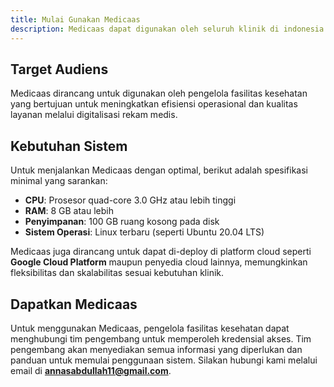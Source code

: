 ```yaml
---
title: Mulai Gunakan Medicaas
description: Medicaas dapat digunakan oleh seluruh klinik di indonesia
---
```


## Target Audiens

Medicaas dirancang untuk digunakan oleh pengelola fasilitas kesehatan yang bertujuan untuk meningkatkan efisiensi operasional dan kualitas layanan melalui digitalisasi rekam medis.

## Kebutuhan Sistem

Untuk menjalankan Medicaas dengan optimal, berikut adalah spesifikasi minimal yang sarankan:

- **CPU**: Prosesor quad-core 3.0 GHz atau lebih tinggi
- **RAM**: 8 GB atau lebih
- **Penyimpanan**: 100 GB ruang kosong pada disk
- **Sistem Operasi**: Linux terbaru (seperti Ubuntu 20.04 LTS)

Medicaas juga dirancang untuk dapat di-deploy di platform cloud seperti **Google Cloud Platform** maupun penyedia cloud lainnya, memungkinkan fleksibilitas dan skalabilitas sesuai kebutuhan klinik.

## Dapatkan Medicaas

Untuk menggunakan Medicaas, pengelola fasilitas kesehatan dapat menghubungi tim pengembang untuk memperoleh kredensial akses. Tim pengembang akan menyediakan semua informasi yang diperlukan dan panduan untuk memulai penggunaan sistem. Silakan hubungi kami melalui email di **annasabdullah11@gmail.com**.
